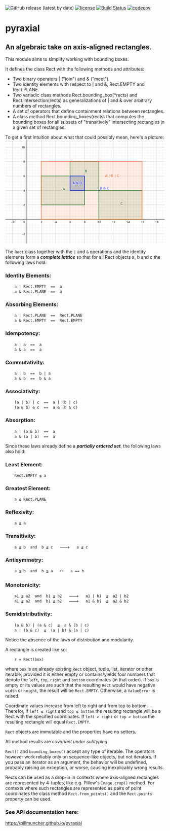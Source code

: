 ![GitHub release (latest by date)](https://img.shields.io/github/v/release/pillmuncher/pyraxial)
[![license](https://img.shields.io/badge/license-MIT-blue)](https://img.shields.io/badge/license-MIT-blue)
[![Build Status](https://app.travis-ci.com/pillmuncher/pyraxial.svg?branch=main)](https://app.travis-ci.com/pillmuncher/pyraxial)
[![codecov](https://codecov.io/gh/pillmuncher/pyraxial/branch/main/graph/badge.svg?token=3Q4CRWL8SX)](https://codecov.io/gh/pillmuncher/pyraxial)

# pyraxial

## An algebraic take on axis-aligned rectangles.

This module aims to simplify working with bounding boxes.

It defines the class Rect with the following methods and attributes:

  * Two binary operators | ("join") and & ("meet").
  * Two identity elements with respect to | and &, Rect.EMPTY and Rect.PLANE.
  * Two variadic class methods Rect.bounding_box(\*rects) and
    Rect.intersection(rects) as generalizations of | and & over arbitrary
    numbers of rectangles.
  * A set of operators that define containment relations between rectangles.
  * A class method Rect.bounding_boxes(rects) that computes the bounding boxes
    for all subsets of "transitively" intersecting rectangles in a given set of
    rectangles.

To get a first intuition about what that could possibly mean, here's a picture:
![alt text](docs/rects.png "example")

The `Rect` class together with the `|` and `&` operations and the identity elements
form a ***complete lattice*** so that for all Rect objects a, b and c the
following laws hold:

### Identity Elements:

```
    a | Rect.EMPTY  ==  a
    a & Rect.PLANE  ==  a
```

### Absorbing Elements:

```
    a | Rect.PLANE  ==  Rect.PLANE
    a & Rect.EMPTY  ==  Rect.EMPTY
```

### Idempotency:

```
    a | a  ==  a
    a & a  ==  a
```

### Commutativity:

```
    a | b  ==  b | a
    a & b  ==  b & a
```

### Associativity:

```
    (a | b) | c  ==  a | (b | c)
    (a & b) & c  ==  a & (b & c)
```

### Absorption:

```
    a | (a & b)  ==  a
    a & (a | b)  ==  a
```

Since these laws already define a ***partially ordered set***, the following laws also hold:

### Least Element:

```
    Rect.EMPTY ≦ a
```

### Greatest Element:

```
    a ≦ Rect.PLANE
```

### Reflexivity:

```
    a ≦ a
```

### Transitivity:

```
    a ≦ b  and  b ≦ c   🡒   a ≦ c
```

### Antisymmetry:

```
    a ≦ b  and  b ≦ a   🡘   a == b
```

### Monotonicity:

```
    a1 ≦ a2  and  b1 ≦ b2   🡒   a1 | b1  ≦  a2 | b2
    a1 ≦ a2  and  b1 ≦ b2   🡒   a1 & b1  ≦  a2 & b2
```

### Semidistributivity:

```
    (a & b) | (a & c)  ≦  a & (b | c)
    a | (b & c)  ≦  (a | b) & (a | c)
```

Notice the absence of the laws of distribution and modularity.

A rectangle is created like so:

```
    r = Rect(box)
```

where `box` is an already existing `Rect` object, tuple, list, iterator or other
iterable, provided it is either empty or contains/yields four numbers that
denote the `left`, `top`, `right` and `bottom` coordinates (in that order).  If
`box` is empty or its values are such that the resulting `Rect` would have negative
`width` or `height`, the result will be `Rect.EMPTY`. Otherwise, a `ValueError` is
raised.

Coordinate values increase from left to right and from top to bottom.  Therefor,
if `left ≦ right` and `top ≦ bottom` the resulting rectangle will be a Rect with the
specified coordinates.  If `left > right` or `top > bottom` the resulting rectangle
will equal `Rect.EMPTY`.

`Rect` objects are immutable and the properties have no setters.

All method results are *covariant under subtyping*.

`Rect()` and `bounding_boxes()` accept any type of iterable.  The operators
however work reliably only on sequence-like objects, but not iterators.  If you
pass an iterator as an argument, the behavior will be undefined, probably
raising an exception, or worse, causing inexplicably wrong results.

Rects can be used as a drop-in in contexts where axis-aligned rectangles are
represented by 4-tuples, like e.g. Pillow's `Image.crop()` method. For contexts
where such rectangles are represented as pairs of point coordinates the class
method `Rect.from_points()` and the `Rect.points` property can be used.

### See API documentation here:

<https://pillmuncher.github.io/pyraxial>
